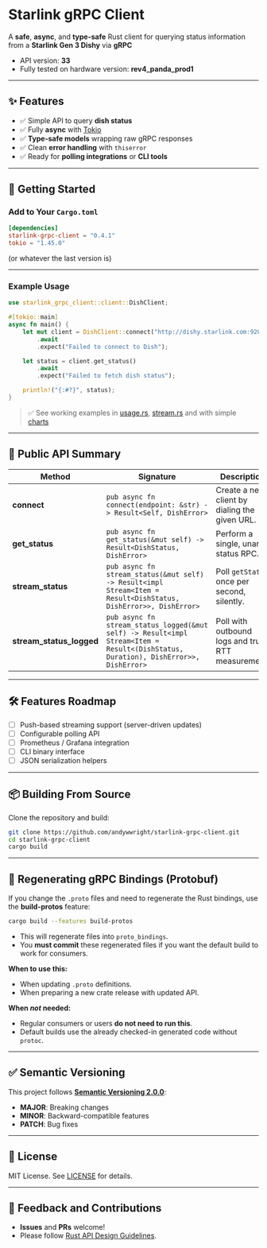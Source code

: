# Starlink gRPC Client

A **safe**, **async**, and **type-safe** Rust client for querying status information from a **Starlink Gen 3 Dishy** via **gRPC**


- API version: **33**
- Fully tested on hardware version: **rev4_panda_prod1**

---

## ✨ Features

- ✅ Simple API to query **dish status**
- ✅ Fully **async** with [Tokio](https://crates.io/crates/tokio)
- ✅ **Type-safe models** wrapping raw gRPC responses
- ✅ Clean **error handling** with `thiserror`
- ✅ Ready for **polling integrations** or **CLI tools**

---

## 🚀 Getting Started

### **Add to Your `Cargo.toml`**

```toml
[dependencies]
starlink-grpc-client = "0.4.1"
tokio = "1.45.0"
```

(or whatever the last version is)

---

### **Example Usage**

```rust
use starlink_grpc_client::client::DishClient;

#[tokio::main]
async fn main() {
    let mut client = DishClient::connect("http://dishy.starlink.com:9200")
        .await
        .expect("Failed to connect to Dish");

    let status = client.get_status()
        .await
        .expect("Failed to fetch dish status");

    println!("{:#?}", status);
}
```

> ✅ See working examples in [usage.rs](examples/usage.rs), [stream.rs](examples/stream.rs) and with simple [charts](https://github.com/andywwright/starlink-web-dashboard)

---

## 📑 Public API Summary

| Method                   | Signature                                                                                                                                                         | Description                                        |
|--------------------------|-------------------------------------------------------------------------------------------------------------------------------------------------------------------|----------------------------------------------------|
| **connect**              | `pub async fn connect(endpoint: &str) -> Result<Self, DishError>`                                                                                                 | Create a new client by dialing the given URL.      |
| **get_status**           | `pub async fn get_status(&mut self) -> Result<DishStatus, DishError>`                                                                                             | Perform a single, unary status RPC.                |
| **stream_status**        | `pub async fn stream_status(&mut self) -> Result<impl Stream<Item = Result<DishStatus, DishError>>, DishError>`                                                   | Poll `getStatus` once per second, silently.        |
| **stream_status_logged** | `pub async fn stream_status_logged(&mut self) -> Result<impl Stream<Item = Result<(DishStatus, Duration), DishError>>, DishError>`                               | Poll with outbound logs and true RTT measurement.  |

---

## 🛠️ Features Roadmap

- [ ] Push-based streaming support (server-driven updates)
- [ ] Configurable polling API
- [ ] Prometheus / Grafana integration
- [ ] CLI binary interface
- [ ] JSON serialization helpers

---

## 📦 Building From Source

Clone the repository and build:

```bash
git clone https://github.com/andywwright/starlink-grpc-client.git
cd starlink-grpc-client
cargo build
```

---

## 🧱 Regenerating gRPC Bindings (Protobuf)

If you change the `.proto` files and need to regenerate the Rust bindings, use the **build-protos** feature:

```bash
cargo build --features build-protos
```

- This will regenerate files into `proto_bindings`.
- You **must commit** these regenerated files if you want the default build to work for consumers.

**When to use this:**
- When updating `.proto` definitions.
- When preparing a new crate release with updated API.

**When _not_ needed:**
- Regular consumers or users **do not need to run this**.
- Default builds use the already checked-in generated code without `protoc`.

---

## ✅ Semantic Versioning

This project follows **[Semantic Versioning 2.0.0](https://semver.org/)**:

- **MAJOR**: Breaking changes
- **MINOR**: Backward-compatible features
- **PATCH**: Bug fixes

---

## 📝 License

MIT License. See [LICENSE](LICENSE) for details.

---

## 💬 Feedback and Contributions

- **Issues** and **PRs** welcome!
- Please follow [Rust API Design Guidelines](https://rust-lang.github.io/api-guidelines/).